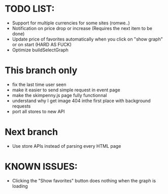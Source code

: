 # TODO LIST:
* Support for multiple currencies for some sites (romwe..)
* Notification on price drop or increase (Requires the next item to be done)
* Update price of favorites automatically when you click on "show graph" or on start (HARD AS FUCK)
* Optimize buildSelectGraph

# This branch only
* fix the last time user seen
* make it easier to send simple request in event page
* make the skimpenny.js page fully functionnal
* understand why I get image 404 inthe first place with background requests
* port all stores to new API

# Next branch
* Use store APIs instead of parsing every HTML page

# KNOWN ISSUES:
* Clicking the "Show favorites" button does nothing when the graph is loading